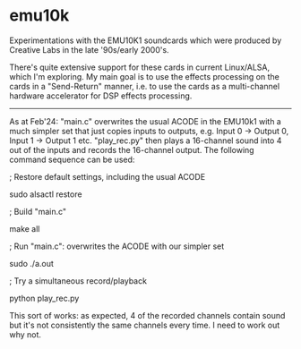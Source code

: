 # emu10k
Experimentations with the EMU10K1 soundcards which were produced by Creative Labs in the late '90s/early 2000's.

There's quite extensive support for these cards in current Linux/ALSA, which I'm exploring. My main goal is to use the effects processing on the cards in a "Send-Return" manner, i.e. to use the cards as a multi-channel hardware accelerator for DSP effects processing.

---

As at Feb'24: "main.c" overwrites the usual ACODE in the EMU10k1 with a much simpler set that just copies inputs to outputs, e.g. Input 0 -> Output 0, Input 1 -> Output 1 etc. "play_rec.py" then plays a 16-channel sound into 4 out of the inputs and records the 16-channel output. The following command sequence can be used:

; Restore default settings, including the usual ACODE

sudo alsactl restore

; Build "main.c"

make all

; Run "main.c": overwrites the ACODE with our simpler set

sudo ./a.out

; Try a simultaneous record/playback

python play_rec.py


This sort of works: as expected, 4 of the recorded channels contain sound but it's not consistently the same channels every time. I need to work out why not.
